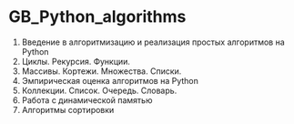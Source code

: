 # GB_Python_algorithms

1. Введение в алгоритмизацию и реализация простых алгоритмов на Python
2. Циклы. Рекурсия. Функции.
3. Массивы. Кортежи. Множества. Списки.
4. Эмпирическая оценка алгоритмов на Python
5. Коллекции. Список. Очередь. Словарь.
6. Работа с динамической памятью
7. Алгоритмы сортировки
